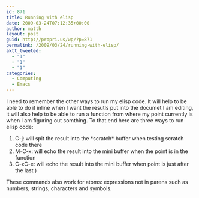 ```yaml
---
id: 871
title: Running With elisp
date: 2009-03-24T07:12:35+00:00
author: matth
layout: post
guid: http://propri.us/wp/?p=871
permalink: /2009/03/24/running-with-elisp/
aktt_tweeted:
  - "1"
  - "1"
  - "1"
categories:
  - Computing
  - Emacs
---
```

I need to remember the other ways to run my elisp code. It will help to be able to do it inline when I want the resutls put into the documet I am editing, it will also help to be able to run a function from where my point currently is when I am figuring out somthing. To that end here are three ways to run elisp code:

  1. C-j: will spit the result into the \*scratch\* buffer when testing scratch code there
  2. M-C-x: will echo the result into the mini buffer when the point is in the function
  3. C-xC-e: will echo the result into the mini buffer when point is just after the last )

These commands also work for atoms: expressions not in parens such as numbers, strings, characters and symbols.